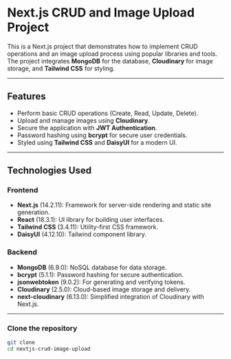 # Next.js CRUD and Image Upload Project

This is a Next.js project that demonstrates how to implement CRUD operations and an image upload process using popular libraries and tools. The project integrates **MongoDB** for the database, **Cloudinary** for image storage, and **Tailwind CSS** for styling.  

---

## **Features**
- Perform basic CRUD operations (Create, Read, Update, Delete).
- Upload and manage images using **Cloudinary**.
- Secure the application with **JWT Authentication**.
- Password hashing using **bcrypt** for secure user credentials.
- Styled using **Tailwind CSS** and **DaisyUI** for a modern UI.

---

## **Technologies Used**
### **Frontend**
- **Next.js** (14.2.11): Framework for server-side rendering and static site generation.
- **React** (18.3.1): UI library for building user interfaces.
- **Tailwind CSS** (3.4.11): Utility-first CSS framework.
- **DaisyUI** (4.12.10): Tailwind component library.

### **Backend**
- **MongoDB** (6.9.0): NoSQL database for data storage.
- **bcrypt** (5.1.1): Password hashing for secure authentication.
- **jsonwebtoken** (9.0.2): For generating and verifying tokens.
- **Cloudinary** (2.5.0): Cloud-based image storage and delivery.
- **next-cloudinary** (6.13.0): Simplified integration of Cloudinary with Next.js.

---


### **Clone the repository**
```bash
git clone 
cd nextjs-crud-image-upload
